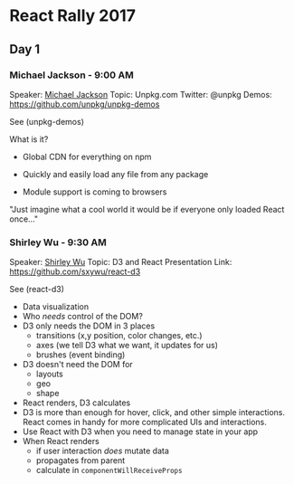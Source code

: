 # React Rally 2017

## Day 1

### Michael Jackson - 9:00 AM
Speaker: [Michael Jackson](https://github.com/mjackson)
Topic: Unpkg.com
Twitter: @unpkg
Demos: https://github.com/unpkg/unpkg-demos

See (unpkg-demos)

What is it?
- Global CDN for everything on npm
- Quickly and easily load any file from any package

- Module support is coming to browsers

"Just imagine what a cool world it would be if everyone only loaded React once..."

### Shirley Wu - 9:30 AM
Speaker: [Shirley Wu](https://github.com/sxywu)
Topic: D3 and React
Presentation Link: https://github.com/sxywu/react-d3

See (react-d3)

- Data visualization
- Who *needs* control of the DOM?
- D3 only needs the DOM in 3 places
    + transitions (x,y position, color changes, etc.)
    + axes (we tell D3 what we want, it updates for us)
    + brushes (event binding)
- D3 doesn't need the DOM for
    + layouts
    + geo
    + shape
- React renders, D3 calculates
- D3 is more than enough for hover, click, and other simple interactions. React comes in handy for more complicated UIs and interactions.
- Use React with D3 when you need to manage state in your app
- When React renders
    + if user interaction *does* mutate data
    + propagates from parent
    + calculate in `componentWillReceiveProps`


